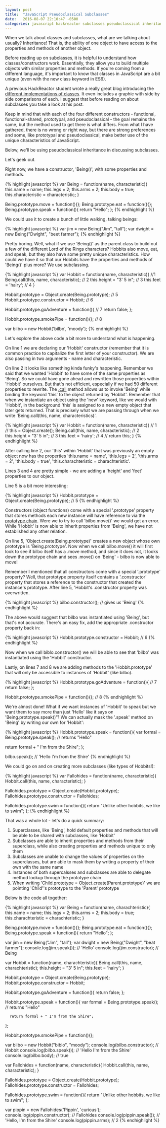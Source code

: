 ```yaml
---
layout: post
title:  "JavaScript Pseudoclassical Subclasses"
date:   2016-08-07 22:10:47 -0500
categories: javascript hackreactor subclasses pseudoclassical inheritance
---
```


When we talk about classes and subclasses, what are we talking about usually? Inheritance! That is, the ability of one object to have access to the properties and methods of another object.<!--excerpt-->

Before reading up on subclasses, it is helpful to understand how classes/constructors work. Essentially, they allow you to build multiple objects with similar properties and methods. If you're coming from a different language, it's important to know that classes in JavaScript are a bit unique (even with the new class keyword in ES6).

A previous HackReactor student wrote a really great blog introducing the [different implementations of classes]. It even includes a graphic with side by side comparisons of each. I suggest that before reading on about subclasses you take a look at his post.

Keep in mind that with each of the four different constructors - functional, functional-shared, prototypal, and pseudoclassical - the goal remains the same, but the method used to get there is what differs. From what I have gathered, there is no wrong or right way, but there are strong preferences and some, like prototypal and pseudoclassical, make better use of the unique characteristics of JavaScript.

Below, we'll be using pseudoclassical inheritance in discussing subclasses.

Let's geek out.

Right now, we have a constructor, 'Being()', with some properties and methods.

{% highlight javascript %}
var Being = function(name, characteristic){
  this.name = name;
  this.legs = 2;
  this.arms = 2;
  this.body = true;
  this.characteristic = characteristic;
}

Being.prototype.move = function(){};
Being.prototype.eat = function(){};
Being.prototype.speak = function(){
  return "Hello";
};
{% endhighlight %}

We could use it to create a bunch of little walking, talking beings:

{% highlight javascript %}
  var jim = new Being("Jim", "tall");
  var dwight = new Being("Dwight", "beet farmer");
{% endhighlight %}

Pretty boring. Well, what if we use 'Being()' as the parent class to build out a few of the different Lord of the Rings characters? Hobbits also move, eat, and speak, but they also have some pretty unique characteristics. How could we have it so that our Hobbits have the properties and methods of 'Being()' plus more? We use subclassing.

{% highlight javascript %}
var Hobbit = function(name, characteristic){ //1
  Being.call(this, name, characteristic); // 2
  this.height = "3' 5 in"; // 3
  this.feet = 'hairy'; // 4
}

Hobbit.prototype = Object.create(Being.prototype); // 5
Hobbit.prototype.constructor = Hobbit; // 6

Hobbit.prototype.goAdventure = function(){ // 7
  return false;
};

Hobbit.prototype.smokePipe = function(){}; // 8

var bilbo = new Hobbit('bilbo', 'moody');
{% endhighlight %}

Let's explore the above code a bit more to understand what is happening.

On line 1 we are declaring our 'Hobbit' constructor (remember that it is common practice to capitalize the first letter of your constructor). We are also passing in two arguments - name and characteristic.

On line 2 it looks like something kinda funky's happening. Remember we said that we wanted 'Hobbit' to have some of the same properties as 'Being'. So we could have gone ahead and rewritten those properties within 'Hobbit' ourselves. But that's not efficient, especially if we had 50 different properties to rewrite. The [.call] method allows us to invoke 'Being' while binding the keyword 'this' to the object returned by 'Hobbit'. Remember that when we instantiate an object using the 'new' keyword, like we would with 'Hobbit', in the background 'this' is assigned to a new empty object that later gets returned. That is precisely what we are passing through when we write 'Being.call(this, name, characteristics)'.

{% highlight javascript %}
var Hobbit = function(name, characteristic){ // 1
  // this = Object.create();
  Being.call(this, name, characteristic); // 2
  this.height = "3' 5 in"; // 3
  this.feet = 'hairy'; // 4
  // return this;
}
{% endhighlight %}

After calling line 2, our 'this' within 'Hobbit' that was previously an empty object now has the properties 'this.name = name', 'this.legs = 2', 'this.arms = 2', 'this.body = true', 'this.charachteristic = charachteristic'.

Lines 3 and 4 are pretty simple - we are adding a 'height' and 'feet' properties to our object.

Line 5 is a bit more interesting:

{% highlight javascript %}
Hobbit.prototype = Object.create(Being.prototype); // 5
{% endhighlight %}

Constructors (object functions) come with a special '.prototype' property that stores methods each new instance will have reference to via the [prototype chain]. Were we to try to call 'bilbo.move()' we would get an error. While 'Hobbit' is now able to inherit properties from 'Being', we have not established any other relation.

On line 5, 'Object.create(Being.prototype)' creates a new object whose own prototype is 'Being.prototype'. Now when we call bilbo.move() it will first look to see if bilbo itself has a .move method, and since it does not, it looks down the prototype chain and sees .move() on 'Being' - bilbo is now able to move!

Remember I mentioned that all constructors come with a special '.prototype' property? Well, that prototype property itself contains a '.constructor' property that stores a reference to the constructor that created the instance's prototype. After line 5, 'Hobbit's .constructor property was overwritten.

{% highlight javascript %}
bilbo.constructor(); // gives us 'Being'
{% endhighlight %}

The above would suggest that bilbo was instantiated using 'Being', but that's not accurate. There's an easy fix, add the appropriate .constructor property back in:

{% highlight javascript %}
Hobbit.prototype.constructor = Hobbit; // 6
{% endhighlight %}

Now when we call biblo.constructor() we will be able to see that 'bilbo' was instantiated using the 'Hobbit' constructor.

Lastly, on lines 7 and 8 we are adding methods to the 'Hobbit.prototype' that will only be accessible to instances of 'Hobbit' (like bilbo).

{% highlight javascript %}
Hobbit.prototype.goAdventure = function(){ // 7
  return false;
};

Hobbit.prototype.smokePipe = function(){}; // 8
{% endhighlight %}

We're almost done! What if we want instances of 'Hobbit' to speak but we want them to say more than just 'Hello' like it says on 'Being.prototype.speak()'? We can actually mask the '.speak' method on 'Being' by writing our own for 'Hobbit':

{% highlight javascript %}
Hobbit.prototype.speak = function(){
  var formal = Being.prototype.speak(); // returns "Hello"

  return formal + " I'm from the Shire";
};

bilbo.speak(); // 'Hello I'm from the Shire'
{% endhighlight %}

We could go on and on creating more subclasses (like types of Hobbits!):

{% highlight javascript %}
var Fallohides = function(name, characteristic){
  Hobbit.call(this, name, characteristic);
}

Fallohides.prototype = Object.create(Hobbit.prototype);
Fallohides.prototype.constructor = Fallohides;

Fallohides.prototype.swim = function(){
  return "Unlike other hobbits, we like to swim";
};
{% endhighlight %}


That was a whole lot - let's do a quick summary:

1. Superclasses, like 'Being', hold default properties and methods that will be able to be shared with subclasses, like 'Hobbit'
2. Subclasses are able to inherit properties and methods from their superclass, while also creating properties and methods unique to only them
3. Subclasses are unable to change the values of properties on the superclasses, but are able to mask them by writing a property of their own with the same name
4. Instances of both supercalsses and subclasses are able to delegate method lookup through the prototype chain
5. When writing 'Child.prototype = Object.create(Parent.prototype)' we are pointing 'Child''s prototype to the 'Parent' prototype



Below is the code all together:

{% highlight javascript %}
  var Being = function(name, charachteristic){
      this.name = name;
      this.legs = 2;
      this.arms = 2;
      this.body = true;
      this.charachteristic = charachteristic;
  }

  Being.prototype.move = function(){};
  Being.prototype.eat = function(){};
  Being.prototype.speak = function(){
      return "Hello";
  };

  var jim = new Being("Jim", "tall");
  var dwight = new Being("Dwight", "beat farmer");
  console.log(jim.speak()); // 'Hello'
  console.log(jim.constructor); // Being



  var Hobbit = function(name, charachteristic){
      Being.call(this, name, charachteristic);
      this.height = "3' 5 in";
      this.feet = 'hairy';
  }

  Hobbit.prototype = Object.create(Being.prototype);
  Hobbit.prototype.constructor = Hobbit;

  Hobbit.prototype.goAdventure = function(){
      return false;
  };

  Hobbit.prototype.speak = function(){
      var formal = Being.prototype.speak(); // returns "Hello"

      return formal + " I'm from the Shire";
  };

  Hobbit.prototype.smokePipe = function(){};

  var bilbo = new Hobbit("biblo", "moody");
  console.log(bilbo.constructor); // Hobbit
  console.log(bilbo.speak()); // 'Hello I'm from the Shire'
  console.log(bilbo.body); // true



  var Fallohides = function(name, characteristic){
      Hobbit.call(this, name, characteristic);
  }

  Fallohides.prototype = Object.create(Hobbit.prototype);
  Fallohides.prototype.constructor = Fallohides;

  Fallohides.prototype.swim = function(){
      return "Unlike other hobbits, we like to swim";
  };

  var pippin = new Fallohides('Pippin', 'curious');
  console.log(pippin.constructor); // Fallohides
  console.log(pippin.speak()); // 'Hello, I'm from the Shire'
  console.log(pippin.arms); // 2
{% endhighlight %}





[different implementations of classes]: http://www.ryanatkinson.io/javascript-instantiation-patterns/
[prototype chain]: https://developer.mozilla.org/en-US/docs/Web/JavaScript/Inheritance_and_the_prototype_chain#Inheritance_with_the_prototype_chain
[.call]: https://yctercero.github.io/hackreactor/javascript/this/.call/.bind/.apply/2016/08/06/javascript-fundamentals-this-.call-.apply-.bind.html